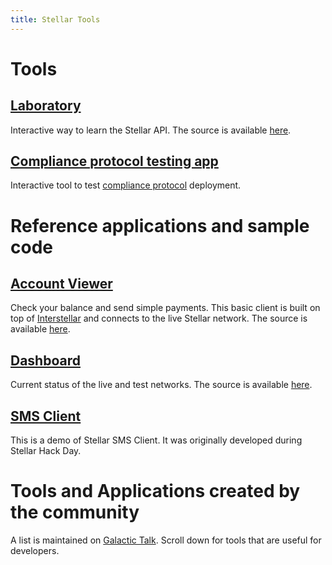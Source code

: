 ```yaml
---
title: Stellar Tools
---
```

# Tools

## [Laboratory](https://www.stellar.org/laboratory)
Interactive way to learn the Stellar API. The source is available [here](https://github.com/stellar/laboratory).

## [Compliance protocol testing app](https://gostellar.org)
Interactive tool to test [compliance protocol](https://www.stellar.org/developers/guides/compliance-protocol.html) deployment.

# Reference applications and sample code

## [Account Viewer](https://www.stellar.org/account-viewer)
Check your balance and send simple payments. This basic client is built on top of [Interstellar](https://github.com/stellar/interstellar) and connects to the live Stellar network. The source is available [here](https://github.com/stellar/account-viewer).

## [Dashboard](http://dashboard.stellar.org)
Current status of the live and test networks. The source is available [here](https://github.com/stellar/dashboard).

## [SMS Client](https://github.com/stellar/stellar-sms-client)
This is a demo of Stellar SMS Client. It was originally developed during Stellar Hack Day.

# Tools and Applications created by the community
A list is maintained on [Galactic Talk](https://galactictalk.org/d/14-projects-built-on-stellar). Scroll down for tools that are useful for developers.
